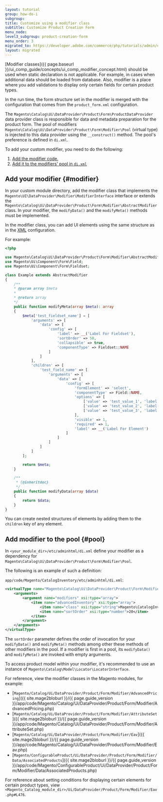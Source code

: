 ```yaml
---
layout: tutorial
group: how-do-i
subgroup:
title: Customize using a modifier class
subtitle: Customize Product Creation Form
menu_node:
level3_subgroup: product-creation-form
menu_order: 3
migrated_to: https://developer.adobe.com/commerce/php/tutorials/admin/custom-product-creation-form/modifier-class/
layout: migrated
---
```


[Modifier classes]({{ page.baseurl }}/ui_comp_guide/concepts/ui_comp_modifier_concept.html) should be used when static declaration is not applicable. For example, in cases when additional data should be loaded from database. Also, modifier is a place where you add validations to display only certain fields for certain product types.

In the run time, the form structure set in the modifier is merged with the configuration that comes from the `product_form.xml` configuration.

The `Magento\Catalog\Ui\DataProvider\Product\Form\ProductDataProvider` data provider class is responsible for data and metadata preparation for the product form. The pool of modifiers `Magento\Catalog\Ui\DataProvider\Product\Form\Modifier\Pool` (virtual type) is injected to this data provider using the `__construct()` method. The pool's preference is defined in `di.xml`.

To add your custom modifier, you need to do the following:

1. [Add the modifier code.](#modifier)
1. [Add it to the modifiers' pool in `di.xml`](#pool)

## Add your modifier {#modifier}

In your custom module directory, add the modifier class that implements the `Magento\UI\DataProvider\Modifier\ModifierInterface` interface or extends the `Magento\Catalog\Ui\DataProvider\Product\Form\Modifier\AbstractModifier`class. In your modifier, the `modifyData()` and the `modifyMeta()` methods must be implemented.

In the modifier class, you can add UI elements using the same structure as in the [XML](https://glossary.magento.com/xml) configuration.

For example:

```php
<?php

use Magento\Catalog\Ui\DataProvider\Product\Form\Modifier\AbstractModifier;
use Magento\Ui\Component\Form\Field;
use Magento\Ui\Component\Form\Fieldset;

class Example extends AbstractModifier
{
    /**
    * @param array $meta
    *
    * @return array
    */
    public function modifyMeta(array $meta): array
    {
        $meta['test_fieldset_name'] = [
            'arguments' => [
                'data' => [
                    'config' => [
                        'label' => __('Label For Fieldset'),
                        'sortOrder' => 50,
                        'collapsible' => true,
                        'componentType' => Fieldset::NAME
                    ]
                ]
            ],
            'children' => [
                'test_field_name' => [
                    'arguments' => [
                        'data' => [
                            'config' => [
                                'formElement' => 'select',
                                'componentType' => Field::NAME,
                                'options' => [
                                    ['value' => 'test_value_1', 'label' => 'Test Value 1'],
                                    ['value' => 'test_value_2', 'label' => 'Test Value 2'],
                                    ['value' => 'test_value_3', 'label' => 'Test Value 3'],
                                ],
                                'visible' => 1,
                                'required' => 1,
                                'label' => __('Label For Element')
                            ]
                        ]
                    ]
                ]
            ]
        ];

        return $meta;
    }

    /**
     * {@inheritdoc}
     */
    public function modifyData(array $data)
    {
        return $data;
    }
}
```

You can create nested structures of elements by adding them to the `children` key of any element.

## Add modifier to the pool {#pool}

In `<your_module_dir>/etc/adminhtml/di.xml` define your modifier as a dependency for `Magento\Catalog\Ui\DataProvider\Product\Form\Modifier\Pool`.

The following is an example of such a definition:

`app/code/Magento/CatalogInventory/etc/adminhtml/di.xml`:

```xml
<virtualType name="Magento\Catalog\Ui\DataProvider\Product\Form\Modifier\Pool">
    <arguments>
        <argument name="modifiers" xsi:type="array">
            <item name="advancedInventory" xsi:type="array">
                <item name="class" xsi:type="string">Magento\CatalogInventory\Ui\DataProvider\Product\Form\Modifier\AdvancedInventory</item>
                <item name="sortOrder" xsi:type="number">20</item>
            </item>
        </argument>
    </arguments>
</virtualType>
```

The `sortOrder` parameter defines the order of invocation for your `modifyData()` and `modifyMeta()` methods among other these methods of other modifiers in the pool. If a modifier is first in a pool, its `modifyData()` and `modifyMeta()` are invoked with empty arguments.

To access product model within your modifier, it's recommended to use an instance of `Magento\Catalog\Model\Locator\LocatorInterface`.

For reference, view the modifier classes in the Magento modules, for example:

-  [`Magento/Catalog/Ui/DataProvider/Product/Form/Modifier/AdvancedPricing`]({{ site.mage2bloburl }}/{{ page.guide_version }}/app/code/Magento/Catalog/Ui/DataProvider/Product/Form/Modifier/AdvancedPricing.php)
-  [`Magento/Catalog/Ui/DataProvider/Product/Form/Modifier/AttributeSet`]({{ site.mage2bloburl }}/{{ page.guide_version }}/app/code/Magento/Catalog/Ui/DataProvider/Product/Form/Modifier/AttributeSet.php)
-  [`Magento/Catalog/Ui/DataProvider/Product/Form/Modifier/Eav`]({{ site.mage2bloburl }}/{{ page.guide_version }}/app/code/Magento/Catalog/Ui/DataProvider/Product/Form/Modifier/Eav.php)
-  [`Magento/ConfigurableProduct/Ui/DataProvider/Product/Form/Modifier/Data/AssociatedProducts`]({{ site.mage2bloburl }}/{{ page.guide_version }}/app/code/Magento/ConfigurableProduct/Ui/DataProvider/Product/Form/Modifier/Data/AssociatedProducts.php)

For reference about setting conditions for displaying certain elements for certain product types, view `<Magento_Catalog_module_dir>/Ui/DataProvider/Product/Form/Modifier/Eav.php#L476`.
